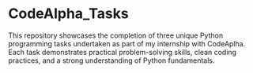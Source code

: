 # CodeAlpha_Tasks
This repository showcases the completion of three unique Python programming tasks undertaken as part of my internship with CodeAplha. Each task demonstrates practical problem-solving skills, clean coding practices, and a strong understanding of Python fundamentals. 
